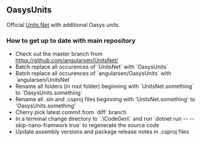 ﻿## OasysUnits

Official [Units.Net](https://github.com/angularsen/UnitsNet/blob/master/README.md) with additional Oasys units.

### How to get up to date with main repository

* Check out the master branch from https://github.com/angularsen/UnitsNet/
* Batch replace all occurences of ´UnitsNet´ with ´OasysUnits´
* Batch replace all occurences of ´angularsen/OasysUnits´ with ´angularsen/UnitsNet´
* Rename all folders (in root folder) beginning with ´UnitsNet.something´ to ´OasysUnits.something´
* Rename all .sln and .csproj files beginning with 'UnitsNet.something' to 'OasysUnits.something'
* Cherry pick latest commit from ´diff´ branch 
* In a terminal change directory to ´.\CodeGen\´ and run ´dotnet run -- --skip-nano-framwork true´ to regenerate the source code
* Update assembly versions and package release notes in .csproj files
